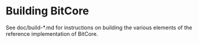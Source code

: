 Building BitCore
================

See doc/build-*.md for instructions on building the various
elements of the reference implementation of BitCore.

